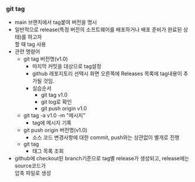 ### git tag
* main 브랜치에서 tag붙여 버전을 명시
* 일반적으로 release(특정 버전의 소프트웨어를 배포하거나 배포 준비가 완료된 상태)를 하고자     
할 때 tag 사용     
* 관련 명령어 
    - git tag 버전명(v1.0)
        - 마지막 커밋을 대상으로 tag설정
        - github 레포지토리 선택시 화면 오른쪽에 Releases 목록에 tag내용이 추가될 것임.  
        - 실습순서
            - git tag v1.0
            - git log로 확인
            - git push origin v1.0
    - git tag -a v1.0 -m "메시지"
        - tag에 메시지 기록
    - git push origin 버전명(v1.0)
        - 소스 코드 변경사항에 대한 commit, push와는 상관없이 별개로 진행
    - git tag
        - 태그 목록 조회
* github에 checkout된 branch기준으로 tag별 release가 생성되고, release에는 source코드가    
압축 파일로 생성     